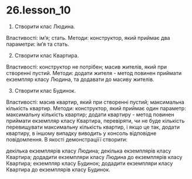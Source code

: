 # 26.lesson_10


1. Створити клас Людина.

Властивості:
імʼя;
стать.
Методи:
конструктор, який приймає два параметри: імʼя та стать.

2. Створити клас Квартира.

Властивості:
конструктор не потрібен;
масив жителів, який при створенні пустий.
Методи:
додати жителя - метод повинен приймати екземпляр класу Людина, та додавати до масиву жителів.

3. Створити клас Будинок.

Властивості:
масив квартир, який при створенні пустий;
максимальна кількість квартир.
Методи:
конструктор, який приймає один параметр: максимальну кількість квартир;
додати квартиру - метод повинен приймати екземпляр класу Квартира, перевіряти, чи не буде кількість перевищувати максимальну кількість квартир, і якщо це так, додати квартиру, в іншому випадку виводить у консоль відповідне повідомлення.
В якості демонстраціїї створити:

декілька екземплярів класу Людина;
декілька екземплярів класу Квартира;
додадити екземпляри класу Людина до екземплярів класу Квартира;
екземпляр класу Будинок;
додадити екземпляри класу Квартира до екземплярів класу Будинок.
